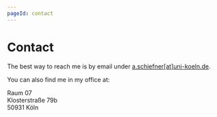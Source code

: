 ```yaml
---
pageId: contact
---
```


# Contact

The best way to reach me is by email under [a.schiefner\[at\]uni-koeln.de](mailto:a.schiefner@uni-koeln.de). 

You can also find me in my office at: 

Raum 07 <br/>
Klosterstraße 79b <br/>
50931 Köln
